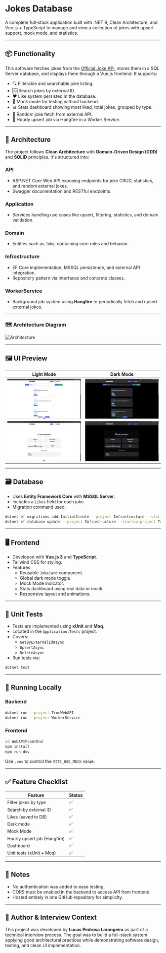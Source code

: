 # Jokes Database

A complete full-stack application built with .NET 9, Clean Architecture, and Vue.js + TypeScript to manage and view a collection of jokes with upsert support, mock mode, and statistics.

---

## 📦 Functionality

This software fetches jokes from the [Official Joke API](https://official-joke-api.appspot.com/), stores them in a SQL Server database, and displays them through a Vue.js frontend. It supports:

- 🔍 Filterable and searchable joke listing.
- 🆔 Search jokes by external ID.
- ❤️ Like system persisted in the database.
- 🧪 Mock mode for testing without backend.
- 📊 Stats dashboard showing most liked, total jokes, grouped by type.
- 🎲 Random joke fetch from external API.
- 🔁 Hourly upsert job via Hangfire in a Worker Service.

---

## 🧱 Architecture

The project follows **Clean Architecture** with **Domain-Driven Design (DDD)** and **SOLID** principles. It's structured into:

### API

- ASP.NET Core Web API exposing endpoints for joke CRUD, statistics, and random external jokes.
- Swagger documentation and RESTful endpoints.

### Application

- Services handling use cases like upsert, filtering, statistics, and domain validation.

### Domain

- Entities such as `Joke`, containing core rules and behavior.

### Infrastructure

- EF Core implementation, MSSQL persistence, and external API integration.
- Repository pattern via interfaces and concrete classes.

### WorkerService

- Background job system using **Hangfire** to periodically fetch and upsert external jokes.

---

### 🗺️ Architecture Diagram

![Architecture](./screenshots/archtecture.png)

---

## 🖼️ UI Preview

| Light Mode | Dark Mode |
|------------|-----------|
| ![mainLT](./screenshots/mainLT.png) | ![mainDT](./screenshots/mainDT.png) |
| ![dashboardLT](./screenshots/dashboardLT.png) | ![dashboardDT](./screenshots/dashboardDT.png) |

---

## 🗃️ Database

- Uses **Entity Framework Core** with **MSSQL Server**.
- Includes a `Likes` field for each joke.
- Migration command used:

```bash
dotnet ef migrations add InitialCreate --project Infrastructure --startup-project TrueWebAPI
dotnet ef database update --project Infrastructure --startup-project TrueWebAPI
```

---

## 🖥️ Frontend

- Developed with **Vue.js 3** and **TypeScript**.
- Tailwind CSS for styling.
- Features:
  - Reusable `JokeCard` component.
  - Global dark mode toggle.
  - Mock Mode indicator.
  - Stats dashboard using real data or mock.
  - Responsive layout and animations.

---

## 🧪 Unit Tests

- Tests are implemented using **xUnit** and **Moq**.
- Located in the `Application.Tests` project.
- Covers:
  - `GetByExternalIdAsync`
  - `UpsertAsync`
  - `DeleteAsync`
- Run tests via:

```bash
dotnet test
```

---

## 🚀 Running Locally

### Backend

```bash
dotnet run --project TrueWebAPI
dotnet run --project WorkerService
```

### Frontend

```bash
cd WebAPIFrontEnd
npm install
npm run dev
```

Use `.env` to control the `VITE_USE_MOCK` value.

---

## ✅ Feature Checklist

| Feature                        | Status |
|-------------------------------|--------|
| Filter jokes by type          | ✅      |
| Search by external ID         | ✅      |
| Likes (saved to DB)           | ✅      |
| Dark mode                     | ✅      |
| Mock Mode                     | ✅      |
| Hourly upsert job (Hangfire)  | ✅      |
| Dashboard                     | ✅      |
| Unit tests (xUnit + Moq)      | ✅      |

---

## 📌 Notes

- No authentication was added to ease testing.
- CORS must be enabled in the backend to access API from frontend.
- Hosted entirely in one GitHub repository for simplicity.

---

## 👷 Author & Interview Context

This project was developed by **Lucas Pedrosa Larangeira** as part of a technical interview process. The goal was to build a full-stack system applying good architectural practices while demonstrating software design, testing, and clean UI implementation.
